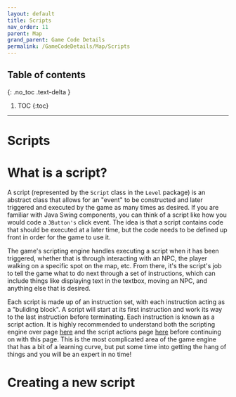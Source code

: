 ```yaml
---
layout: default
title: Scripts
nav_order: 11
parent: Map
grand_parent: Game Code Details
permalink: /GameCodeDetails/Map/Scripts
---
```


## Table of contents
{: .no_toc .text-delta }

1. TOC
{:toc}

---

# Scripts

# What is a script?

A script (represented by the `Script` class in the `Level` package) is an abstract class that allows for an "event" to be constructed and later triggered and executed by the game as many times as desired.
If you are familiar with Java Swing components, you can think of a script like how you would code a `JButton's` click event.
The idea is that a script contains code that should be executed at a later time, but the code needs to be defined up front in order for the game to use it.

The game's scripting engine handles executing a script when it has been triggered, whether that is through interacting with an NPC, the player walking on a specific spot on the map, etc.
From there, it's the script's job to tell the game what to do next through a set of instructions, which can include things like displaying text in the textbox, moving an NPC, and anything else that is desired.

Each script is made up of an instruction set, with each instruction acting as a "buliding block".
A script will start at its first instruction and work its way to the last instruction before terminating.
Each instruction is known as a script action.
It is highly recommended to understand both the scripting engine over page [here](./scripting-engine-overview.md) and the script actions page [here](./script-actions.md) before continuing on with this page.
This is the most complicated area of the game engine that has a bit of a learning curve, but put some time into getting the hang of things and you will be an expert in no time!

# Creating a new script


